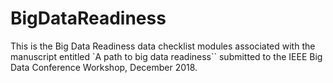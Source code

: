 # BigDataReadiness

This is the Big Data Readiness data checklist modules associated with the manuscript entitled `A path to big data readiness`` submitted to the IEEE Big Data Conference Workshop, December 2018. 
